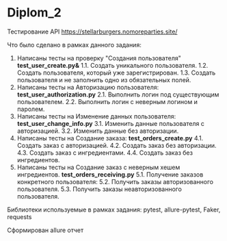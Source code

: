 # Diplom_2
Тестирование API https://stellarburgers.nomoreparties.site/

Что было сделано в рамках данного задания:

1) Написаны тесты на проверку "Создания пользователя" **test_user_create.py&**
    1.1. Создать уникального пользователя.
    1.2. Создать пользователя, который уже зарегистрирован. 
    1.3. Создать пользователя и не заполнить одно из обязательных полей.
2) Написаны тесты на Авторизацию пользователя: **test_user_authorization.py**
   2.1. Выполнить логин под существующим пользователем.
   2.2. Выполнить логин с неверным логином и паролем.
3) Написаны тесты на Изменение данных пользователя: **test_user_change_info.py**
   3.1. Изменить данные пользователя с авторизацией.
   3.2. Изменить данные без авторизации.
4) Написаны тесты на Создание заказа: **test_orders_create.py**
   4.1. Создать заказ с авторизацией.
   4.2. Создать заказ без авторизации.
   4.3. Создать заказ с ингредиентами.
   4.4. Создать заказ без ингредиентов.
5) Написаны тесты на Создание заказ с неверным хешем ингредиентов. **test_orders_receiving.py**
   5.1. Получение заказов конкретного пользователя:
   5.2. Получить заказы авторизованного пользователя.
   5.3. Получить заказы неавторизованного пользователя.


Библиотеки используемые в рамках задания: pytest, allure-pytest, Faker, requests

Сформирован allure отчет